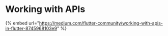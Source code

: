 # Working with APIs

{% embed url="https://medium.com/flutter-community/working-with-apis-in-flutter-8745968103e9" %}



